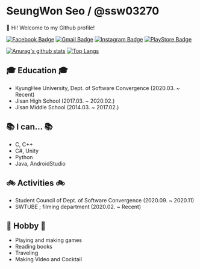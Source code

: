 <!--
### Hi there 👋


**ssw03270/ssw03270** is a ✨ _special_ ✨ repository because its `README.md` (this file) appears on your GitHub profile.

Here are some ideas to get you started:

- 🔭 I’m currently working on ...
- 🌱 I’m currently learning ...
- 👯 I’m looking to collaborate on ...
- 🤔 I’m looking for help with ...
- 💬 Ask me about ...
- 📫 How to reach me: ...
- 😄 Pronouns: ...
- ⚡ Fun fact: ...
-->

# SeungWon Seo / @ssw03270

👋 Hi! Welcome to my Github profile!

[![Facebook Badge](https://img.shields.io/badge/-Facebook-1877f2?style=flat-square&logo=facebook&logoColor=white&link=https://www.facebook.com/profile.php?id=100037181880890)](https://www.facebook.com/profile.php?id=100037181880890)
[![Gmail Badge](https://img.shields.io/badge/-Gmail-d14836?style=flat-square&logo=Gmail&logoColor=white&link=mailto:ttd8591@gmail.com)](mailto:ttd8591@gmail.com)
[![Instagram Badge](https://img.shields.io/badge/-Instagram-a877f2?style=flat-square&logo=Instagram&logoColor=white&link=https://www.instagram.com/won_yee_/)](https://www.instagram.com/won_yee_/)
[![PlayStore Badge](https://img.shields.io/badge/-PlayStore-6e84ff?style=flat-square&logo=Google&logoColor=white&link=https://play.google.com/store/apps/developer?id=%EB%82%98%EB%AC%B4%EB%91%A5%EC%A7%80&hl=en)](https://play.google.com/store/apps/developer?id=%EB%82%98%EB%AC%B4%EB%91%A5%EC%A7%80&hl=en)

[![Anurag's github stats](https://github-readme-stats.vercel.app/api?username=ssw03270)](https://github.com/anuraghazra/github-readme-stats)
[![Top Langs](https://github-readme-stats.vercel.app/api/top-langs/?username=ssw03270&layout=compact)](https://github.com/anuraghazra/github-readme-stats)

## 🎓 Education 🎓
 - KyungHee University, Dept. of Software Convergence (2020.03. ~ Recent)
 - Jisan High School (2017.03. ~ 2020.02.)
 - Jisan Middle School (2014.03. ~ 2017.02.)
  
## 📚 I can... 📚
 - C, C++
 - C#, Unity
 - Python
 - Java, AndroidStudio
 
## 🚲 Activities 🚲
 - Student Council of Dept. of Software Convergence (2020.09. ~ 2020.11)
 - SWTUBE ; filming department (2020.02. ~ Recent)

## 📌 Hobby 📌
 - Playing and making games
 - Reading books 
 - Traveling
 - Making Video and Cocktail
 
